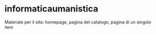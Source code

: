 # informaticaumanistica
Materiale per il sito: homepage, pagina del catalogo, pagina di un singolo item
